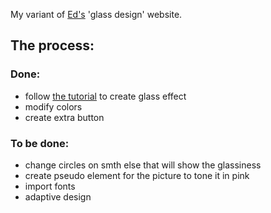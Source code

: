 My variant of [Ed's](https://github.com/developedbyed) 'glass design' website.

## The process:
### Done:
* follow [the tutorial](https://www.youtube.com/watch?v=O7WbVj5apxU) to create glass effect
* modify colors
* create extra button
### To be done:
* change circles on smth else that will show the glassiness
* create pseudo element for the picture to tone it in pink
* import fonts
* adaptive design
